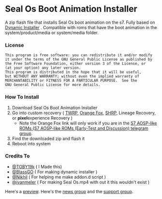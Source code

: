# Seal Os Boot Animation Installer
A zip flash file that installs Seal Os boot animation on the s7.
Fully based on [Dynamic Installer](https://forum.xda-developers.com/t/zip-dual-installer-dynamic-installer-stable-4-6-b-android-10-or-earlier.4279541/) .
Compatible with roms that have the boot animation in the system/product/media or system/media folder.
### License
    This program is free software: you can redistribute it and/or modify
    it under the terms of the GNU General Public License as published by
    the Free Software Foundation, either version 3 of the License, or
    (at your option) any later version.
    This program is distributed in the hope that it will be useful,
    but WITHOUT ANY WARRANTY; without even the implied warranty of
    MERCHANTABILITY or FITNESS FOR A PARTICULAR PURPOSE.  See the
    GNU General Public License for more details.
### How To Install
1. Download Seal Os Boot Animation Installer
2. Go into custom recovery ( [TWRP](http://twrp.me/Devices/Samsung/), [Orange Fox](https://t.me/c/1057997886/583184), [SHRP](https://skyhawkrecovery.github.io/Devices.html), Lineage Recovery, or **pixel**experience Recovery )
   - Note the Orange Fox link will only work if you are in the [S7 AOSP-like ROMs (S7 AOSP-like ROMs (Early-Test and Discussion) telegram group](https://t.me/+Pw_EPmXMmzDZIME-).
3. Find the downloaded zip and flash it
4. Reboot into system
### Credits To
- [@TOBY19k](https://forum.xda-developers.com/m/toby19k.12326709/) ( I Made this)
- [@BlassGO](https://forum.xda-developers.com/m/blassgo.11402469/) ( For making dynamic installer )
- [@Nikhil](https://forum.xda-developers.com/m/nikhil.4867515/) ( For helping me make addon.d script )
- [@ivanmeler](https://forum.xda-developers.com/m/ivan_meler.4610599/) ( For making Seal Os.mp4 with out it this wouldn't exist )

Here's a [preview](https://youtu.be/T2lpjj9OCqg).
Here's the [news group](https://t.me/sealosinstaller) 
and the 
[support group](https://t.me/sealosbootanimationinstaller).
